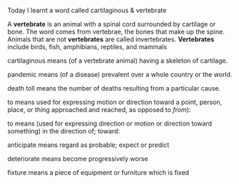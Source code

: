 Today I learnt a word called cartilaginous & vertebrate



A **vertebrate** is an animal with a spinal cord surrounded by cartilage or bone. The word comes from vertebrae, the bones that make up the spine. Animals that are not **vertebrates** are called invertebrates. **Vertebrates** include birds, fish, amphibians, reptiles, and mammals



cartilaginous means (of a vertebrate animal) having a skeleton of cartilage.



pandemic means (of a disease) prevalent over a whole country or the world.



death toll means the number of deaths resulting from a particular cause.



to means  used for expressing motion or direction toward a point, person, place, or thing approached and reached, as opposed to *from*):



to means (used for expressing direction or motion or direction toward something) in the direction of; toward:



anticipate means regard as probable; expect or predict



deteriorate means become progressively worse



fixture means a piece of equipment or furniture which is fixed

